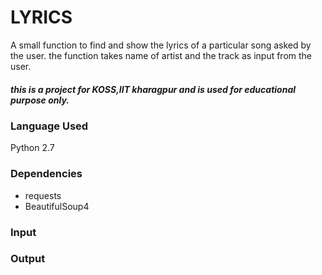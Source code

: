 # LYRICS
A small function to find and show the lyrics of a particular song
asked by the user.
the function takes name of artist and the track as input from the user.


##### this is a project for KOSS,IIT kharagpur and is used for educational purpose only.

### Language Used

Python 2.7


### Dependencies

* requests
* BeautifulSoup4

### Input


### Output







